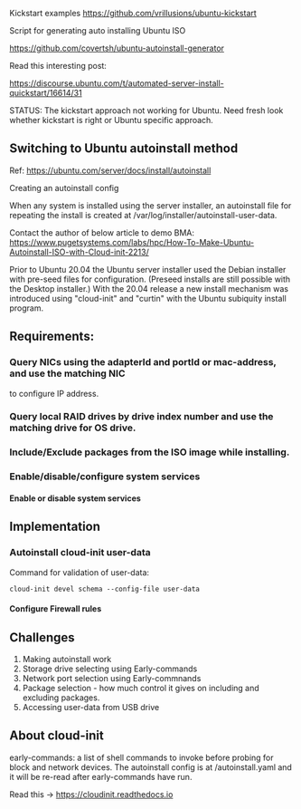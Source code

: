 

Kickstart examples
https://github.com/vrillusions/ubuntu-kickstart


Script for generating auto installing Ubuntu ISO

https://github.com/covertsh/ubuntu-autoinstall-generator

Read this interesting post:

https://discourse.ubuntu.com/t/automated-server-install-quickstart/16614/31

STATUS: 
The kickstart approach not working for Ubuntu. Need fresh look whether kickstart is right or Ubuntu specific approach.

## Switching to Ubuntu autoinstall method
Ref: https://ubuntu.com/server/docs/install/autoinstall

Creating an autoinstall config

When any system is installed using the server installer, an autoinstall file for repeating the install is created at /var/log/installer/autoinstall-user-data.

Contact the author of below article to demo BMA:
https://www.pugetsystems.com/labs/hpc/How-To-Make-Ubuntu-Autoinstall-ISO-with-Cloud-init-2213/


Prior to Ubuntu 20.04 the Ubuntu server installer used the Debian installer with 
pre-seed files for configuration. (Preseed installs are still possible with the 
Desktop installer.) With the 20.04 release a new install mechanism was introduced 
using "cloud-init" and "curtin" with the Ubuntu subiquity install program.

## Requirements:
### Query NICs using the adapterId and portId or mac-address, and use the matching NIC 
to configure IP address.

### Query local RAID drives by drive index number and use the matching drive for OS drive.

### Include/Exclude packages from the ISO image while installing.

### Enable/disable/configure system services

#### Enable or disable system services

## Implementation

### Autoinstall cloud-init user-data

Command for validation of user-data:

`cloud-init devel schema --config-file user-data`

#### Configure Firewall rules



## Challenges

1. Making autoinstall work
2. Storage drive selecting using Early-commands
3. Network port selection using Early-commnands
4. Package selection - how much control it gives on including and excluding packages.
5. Accessing user-data from USB drive



## About cloud-init

early-commands: a list of shell commands to invoke before probing for block and network devices. The autoinstall config is at /autoinstall.yaml and it will be re-read after early-commands have run.

Read this -> 
https://cloudinit.readthedocs.io